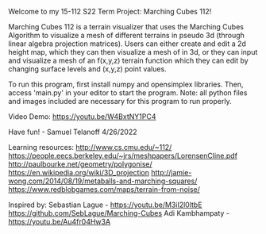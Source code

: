 Welcome to my 15-112 S22 Term Project: Marching Cubes 112!

Marching Cubes 112 is a terrain visualizer that uses the Marching Cubes Algorithm to visualize a mesh of different terrains in pseudo 3d (through linear algebra projection matrices). Users can either create and edit a 2d height map, which they can then visualize a mesh of in 3d, or they can input and visualize a mesh of an f(x,y,z) terrain function which they can edit by changing surface levels and (x,y,z) point values.

To run this program, first install numpy and opensimplex libraries. Then, access 'main.py' in your editor to start the program. Note: all python files and images included are necessary for this program to run properly.

Video Demo: https://youtu.be/W4BxtNY1PC4

Have fun! - Samuel Telanoff 4/26/2022

Learning resources: http://www.cs.cmu.edu/~112/ https://people.eecs.berkeley.edu/~jrs/meshpapers/LorensenCline.pdf http://paulbourke.net/geometry/polygonise/ https://en.wikipedia.org/wiki/3D_projection http://jamie-wong.com/2014/08/19/metaballs-and-marching-squares/ https://www.redblobgames.com/maps/terrain-from-noise/

Inspired by:
Sebastian Lague - https://youtu.be/M3iI2l0ltbE https://github.com/SebLague/Marching-Cubes
Adi Kambhampaty - https://youtu.be/Au4fr04Hw3A
